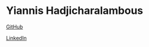 # Yiannis Hadjicharalambous

[GitHub](https://github.com/yiannis-had)

[LinkedIn](https://www.linkedin.com/in/yiannis-had)
